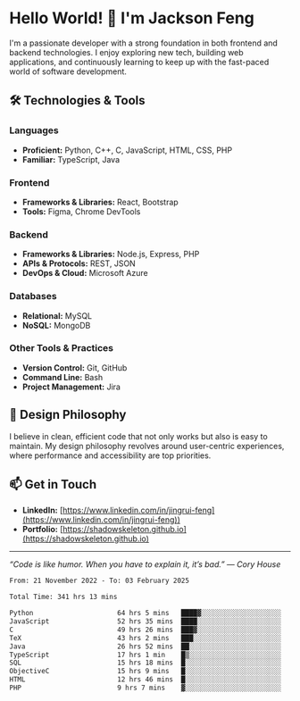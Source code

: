 # Hello World! 👋 I'm Jackson Feng

I'm a passionate developer with a strong foundation in both frontend and backend technologies. I enjoy exploring new tech, building web applications, and continuously learning to keep up with the fast-paced world of software development.

## 🛠 Technologies & Tools

### Languages
- **Proficient:** Python, C++, C, JavaScript, HTML, CSS, PHP
- **Familiar:** TypeScript, Java

### Frontend
- **Frameworks & Libraries:** React, Bootstrap
- **Tools:** Figma, Chrome DevTools

### Backend
- **Frameworks & Libraries:** Node.js, Express, PHP
- **APIs & Protocols:** REST, JSON
- **DevOps & Cloud:** Microsoft Azure

### Databases
- **Relational:** MySQL
- **NoSQL:** MongoDB

### Other Tools & Practices
- **Version Control:** Git, GitHub
- **Command Line:** Bash
- **Project Management:** Jira


## 🎨 Design Philosophy

I believe in clean, efficient code that not only works but also is easy to maintain. My design philosophy revolves around user-centric experiences, where performance and accessibility are top priorities.

## 📫 Get in Touch

- **LinkedIn:** [https://www.linkedin.com/in/jingrui-feng](https://www.linkedin.com/in/jingrui-feng))
- **Portfolio:** [https://shadowskeleton.github.io](https://shadowskeleton.github.io)

---

*“Code is like humor. When you have to explain it, it’s bad.” — Cory House*



<!--START_SECTION:waka-->

```txt
From: 21 November 2022 - To: 03 February 2025

Total Time: 341 hrs 13 mins

Python                     64 hrs 5 mins   ████▓░░░░░░░░░░░░░░░░░░░░   18.78 %
JavaScript                 52 hrs 35 mins  ████░░░░░░░░░░░░░░░░░░░░░   15.41 %
C                          49 hrs 26 mins  ███▓░░░░░░░░░░░░░░░░░░░░░   14.49 %
TeX                        43 hrs 2 mins   ███░░░░░░░░░░░░░░░░░░░░░░   12.61 %
Java                       26 hrs 52 mins  ██░░░░░░░░░░░░░░░░░░░░░░░   07.88 %
TypeScript                 17 hrs 1 min    █▒░░░░░░░░░░░░░░░░░░░░░░░   04.99 %
SQL                        15 hrs 18 mins  █░░░░░░░░░░░░░░░░░░░░░░░░   04.49 %
ObjectiveC                 15 hrs 9 mins   █░░░░░░░░░░░░░░░░░░░░░░░░   04.44 %
HTML                       12 hrs 46 mins  █░░░░░░░░░░░░░░░░░░░░░░░░   03.74 %
PHP                        9 hrs 7 mins    ▓░░░░░░░░░░░░░░░░░░░░░░░░   02.68 %
```

<!--END_SECTION:waka-->

